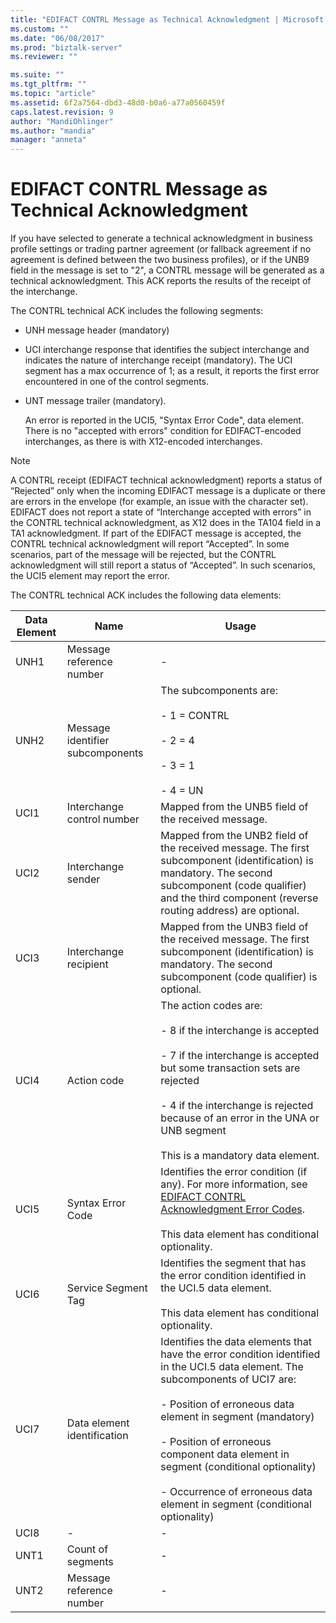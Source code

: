 ```yaml
---
title: "EDIFACT CONTRL Message as Technical Acknowledgment | Microsoft Docs"
ms.custom: ""
ms.date: "06/08/2017"
ms.prod: "biztalk-server"
ms.reviewer: ""

ms.suite: ""
ms.tgt_pltfrm: ""
ms.topic: "article"
ms.assetid: 6f2a7564-dbd3-48d0-b0a6-a77a0560459f
caps.latest.revision: 9
author: "MandiOhlinger"
ms.author: "mandia"
manager: "anneta"
---
```

# EDIFACT CONTRL Message as Technical Acknowledgment
If you have selected to generate a technical acknowledgment in business profile settings or trading partner agreement (or fallback agreement if no agreement is defined between the two business profiles), or if the UNB9 field in the message is set to "2", a CONTRL message will be generated as a technical acknowledgment. This ACK reports the results of the receipt of the interchange.  

 The CONTRL technical ACK includes the following segments:  

- UNH message header (mandatory)  

- UCI interchange response that identifies the subject interchange and indicates the nature of interchange receipt (mandatory). The UCI segment has a max occurrence of 1; as a result, it reports the first error encountered in one of the control segments.  

- UNT message trailer (mandatory).  

  An error is reported in the UCI5, "Syntax Error Code", data element. There is no "accepted with errors" condition for EDIFACT-encoded interchanges, as there is with X12-encoded interchanges.  

> [!NOTE]
>  A CONTRL receipt (EDIFACT technical acknowledgment) reports a status of “Rejected” only when the incoming EDIFACT message is a duplicate or there are errors in the envelope (for example, an issue with the character set). EDIFACT does not report a state of “Interchange accepted with errors” in the CONTRL technical acknowledgment, as X12 does in the TA104 field in a TA1 acknowledgment. If part of the EDIFACT message is accepted, the CONTRL technical acknowledgment will report “Accepted”. In some scenarios, part of the message will be rejected, but the CONTRL acknowledgment will still report a status of “Accepted”. In such scenarios, the UCI5 element may report the error.  

 The CONTRL technical ACK includes the following data elements:  


| Data Element |               Name               |                                                                                                                                                                                              Usage                                                                                                                                                                                              |
|--------------|----------------------------------|-------------------------------------------------------------------------------------------------------------------------------------------------------------------------------------------------------------------------------------------------------------------------------------------------------------------------------------------------------------------------------------------------|
|     UNH1     |     Message reference number     |                                                                                                                                                                                                -                                                                                                                                                                                                |
|     UNH2     | Message identifier subcomponents |                                                                                                                                          The subcomponents are:<br /><br /> - 1 = CONTRL<br /><br /> - 2 = 4<br /><br /> - 3 = 1<br /><br /> - 4 = UN                                                                                                                                           |
|     UCI1     |    Interchange control number    |                                                                                                                                                                       Mapped from the UNB5 field of the received message.                                                                                                                                                                       |
|     UCI2     |        Interchange sender        |                                                                                       Mapped from the UNB2 field of the received message. The first subcomponent (identification) is mandatory. The second subcomponent (code qualifier) and the third component (reverse routing address) are optional.                                                                                        |
|     UCI3     |      Interchange recipient       |                                                                                                                 Mapped from the UNB3 field of the received message. The first subcomponent (identification) is mandatory. The second subcomponent (code qualifier) is optional.                                                                                                                 |
|     UCI4     |           Action code            |                                              The action codes are:<br /><br /> - 8 if the interchange is accepted<br /><br /> - 7 if the interchange is accepted but some transaction sets are rejected<br /><br /> - 4 if the interchange is rejected because of an error in the UNA or UNB segment<br /><br /> This is a mandatory data element.                                              |
|     UCI5     |        Syntax Error Code         |                                                                                Identifies the error condition (if any). For more information, see [EDIFACT CONTRL Acknowledgment Error Codes](../core/edifact-contrl-acknowledgment-error-codes.md).<br /><br /> This data element has conditional optionality.                                                                                 |
|     UCI6     |       Service Segment Tag        |                                                                                                                      Identifies the segment that has the error condition identified in the UCI.5 data element.<br /><br /> This data element has conditional optionality.                                                                                                                       |
|     UCI7     |   Data element identification    | Identifies the data elements that have the error condition identified in the UCI.5 data element. The subcomponents of UCI7 are:<br /><br /> - Position of erroneous data element in segment (mandatory)<br /><br /> - Position of erroneous component data element in segment (conditional optionality)<br /><br /> - Occurrence of erroneous data element in segment (conditional optionality) |
|     UCI8     |                -                 |                                                                                                                                                                                                -                                                                                                                                                                                                |
|     UNT1     |        Count of segments         |                                                                                                                                                                                                -                                                                                                                                                                                                |
|     UNT2     |     Message reference number     |                                                                                                                                                                                                -                                                                                                                                                                                                |

